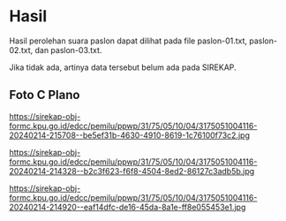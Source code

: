 # Hasil

Hasil perolehan suara paslon dapat dilihat pada file paslon-01.txt, paslon-02.txt, dan paslon-03.txt.

Jika tidak ada, artinya data tersebut belum ada pada SIREKAP.

## Foto C Plano

https://sirekap-obj-formc.kpu.go.id/edcc/pemilu/ppwp/31/75/05/10/04/3175051004116-20240214-215708--be5ef31b-4630-4910-8619-1c76100f73c2.jpg

https://sirekap-obj-formc.kpu.go.id/edcc/pemilu/ppwp/31/75/05/10/04/3175051004116-20240214-214328--b2c3f623-f6f8-4504-8ed2-86127c3adb5b.jpg

https://sirekap-obj-formc.kpu.go.id/edcc/pemilu/ppwp/31/75/05/10/04/3175051004116-20240214-214920--eaf14dfc-de16-45da-8a1e-ff8e055453e1.jpg

